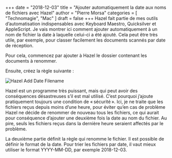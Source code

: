 +++
date        = "2018-12-03"
title       = "Ajouter automatiquement la date aux noms de fichiers avec Hazel"
author      = "Pierre Morsa"
categories  = [ "Technomagie", "Mac" ]
draft       = false
+++
Hazel fait partie de mes outils d’automatisation indispensables avec Keyboard Maestro, Quicksilver et AppleScript. Je vais montrer ici comment ajouter automatiquement à un nom de fichier la date à laquelle celui-ci a été ajouté. Cela peut être très utile, par exemple, pour classer facilement les documents scannés par date de réception.

Pour cela, commencez par ajouter à Hazel le dossier contenant les documents à renommer.

Ensuite, créez la règle suivante :

![Hazel Add Date Filename](/pictures/2018/12/hazel-add-date-filename.jpg)

Hazel est un programme très puissant, mais qui peut avoir des conséquences désastreuses s’il est mal utilisé. C’est pourquoi j’ajoute pratiquement toujours une condition de « sécurité ». Ici, je ne traite que les fichiers reçus depuis moins d’une heure, pour éviter qu’en cas de problème Hazel ne décide de renommer de nouveau tous les fichiers, ce qui aurait pour conséquence d’ajouter une deuxième fois la date au nom du fichier. Au pire, seuls les fichiers reçus dans la dernière heure seraient affectés par le problème.

La deuxième partie définit la règle qui renomme le fichier. Il est possible de définir le format de la date. Pour trier les fichiers par date, il vaut mieux utiliser le format YYYY-MM-DD, par exemple 2018-12-03.

